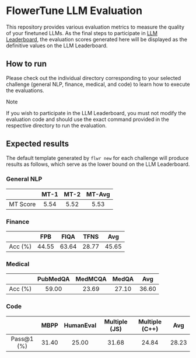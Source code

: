 # FlowerTune LLM Evaluation

This repository provides various evaluation metrics to measure the quality of your finetuned LLMs.
As the final steps to participate in [LLM Leaderboard](https://flower.ai/benchmarks/llm-leaderboard#how-to-participate),
the evaluation scores generated here will be displayed as the definitive values on the LLM Leaderboard.

## How to run
Please check out the individual directory corresponding to your selected challenge (general NLP, finance, medical, and code) to learn how to execute the evaluations.

> [!NOTE]  
> If you wish to participate in the LLM Leaderboard, you must not modify the evaluation code and should use the exact command provided in the respective directory to run the evaluation.


## Expected results
The default template generated by `flwr new` for each challenge will produce results as follows, which serve as the lower bound on the LLM Leaderboard.

### General NLP

|          | MT-1 | MT-2 | MT-Avg |  
|:--------:|:----:|:----:|:------:|
| MT Score | 5.54 | 5.52 |  5.53  |

### Finance

|         |  FPB  | FIQA  | TFNS  |  Avg  |  
|:-------:|:-----:|:-----:|:-----:|:-----:|
| Acc (%) | 44.55 | 63.64 | 28.77 | 45.65 |

### Medical

|         | PubMedQA | MedMCQA | MedQA |  Avg  |  
|:-------:|:--------:|:-------:|:-----:|:-----:|
| Acc (%) |  59.00   |  23.69  | 27.10 | 36.60 |

### Code

|            | MBPP  | HumanEval | Multiple (JS) | Multiple (C++) |  Avg  |  
|:----------:|:-----:|:---------:|:-------------:|:--------------:|:-----:|
| Pass@1 (%) | 31.40 |   25.00   |     31.68     |     24.84      | 28.23 |
